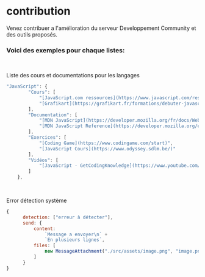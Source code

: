 # contribution
Venez contribuer a l'amélioration du serveur Developpement Community et des outils proposés.

### Voici des exemples pour chaque listes:
</br>

Liste des cours et documentations pour les langages
```js
"JavaScript": {
        "Cours": [
            "[JavaScript.com ressources](https://www.javascript.com/resources)",
            "[Grafikart](https://grafikart.fr/formations/debuter-javascript)"
        ],
        "Documentation": [
            "[MDN JavaScript](https://developer.mozilla.org/fr/docs/Web/JavaScript)",
            "[MDN JavaScript Reference](https://developer.mozilla.org/en-US/docs/Web/JavaScript/Reference)"
        ],
        "Exercices": [
            "[Coding Game](https://www.codingame.com/start)",
            "[JavaScript Cours](https://www.odyssey.sdlm.be/)"
        ],
        "Vidéos": [
            "[JavaScript - GetCodingKnowledge](https://www.youtube.com/watch?v=s_VMwHFSjXY&list=PLuWyq_EO5_AI83Z2JdSPdJ-81QPvI3cxC)",
        ]
    },
```
</br>

Error détection système
```js
{
      detection: ["erreur à détecter"],
      send: {
          content:
              `Message a envoyer\n` +
              `En plusieurs lignes`,
          files: [
              new MessageAttachment("./src/assets/image.png", "image.png"), // Image si il y en a
          ]
      }
}
```
</br>
